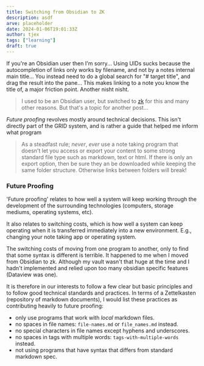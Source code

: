 ```yaml
---
title: Switching from Obsidian to ZK
description: asdf
arve: placeholder
date: 2024-01-06T19:01:33Z
author: tjex
tags: ["learning"]
draft: true
---
```


If you're an Obsidian user then I'm sorry... Using UIDs sucks because the
autocompletion of links only works by filename, and not by a notes internal main
title... You instead need to do a global search for "# target title", and drag
the result into the pane... This makes linking to a note you know the title of,
a major friction point. Another nisht nisht.

> I used to be an Obsidian user, but switched to
> [zk](https://github.com/zk-org/zk) for this and many other reasons. But that's
> a topic for another post...

_Future proofing_ revolves mostly around technical decisions. This isn't
directly part of the GRID system, and is rather a guide that helped me inform
what program

> As a steadfast rule; _never_, _ever_ use a note taking program that doesn't
> let you access or export your content to some strong standard file type such
> as markdown, text or html. If there is only an export option, then be sure
> they an be downloaded while keeping the same folder structure. Otherwise links
> between folders will break!

### Future Proofing

'Future proofing' relates to how well a system will keep working through the
development of the surrounding technologies (computers, storage mediums,
operating systems, etc).

It also relates to switching costs, which is how well a system can keep
operating when it is transferred immediately into a new environment. E.g.,
changing your note taking app or operating system.

The switching costs of moving from one program to another, only to find that
some syntax is different is terrible. It happened to me when I moved from
Obsidian to zk. Although my vault wasn't that huge at the time and I hadn't
implemented and relied upon too many obsidian specific features (Dataview was
one).

It is therefore in our interests to follow a few clear but basic principles and
to follow good technical standards and practices. In terms of a Zettelkasten
(repository of markdown documents), I would list these practices as contributing
heavily to future proofing:

- only use programs that work with _local_ markdown files.
- no spaces in file names: `file-names.md` or `file_names.md` instead.
- no special characters in file names except hyphens and underscores.
- no spaces in tags with multiple words: `tags-with-multiple-words` instead.
- not using programs that have syntax that differs from standard markdown spec.
